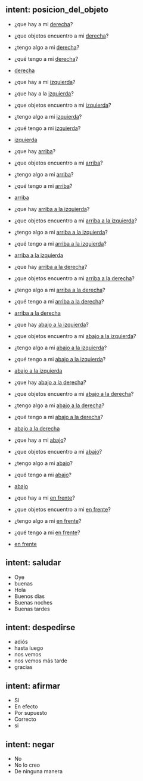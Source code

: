 ## intent: posicion_del_objeto
- ¿que hay a mi [derecha](posicion)?
- ¿que objetos encuentro a mi [derecha](posicion)?
- ¿tengo algo a mi [derecha](posicion)?
- ¿qué tengo a mi [derecha](posicion)?
- [derecha](posicion)

- ¿que hay a mi [izquierda](posicion)?
-  ¿que hay a la [izquierda](posicion)?
- ¿que objetos encuentro a mi [izquierda](posicion)?
- ¿tengo algo a mi [izquierda](posicion)?
- ¿qué tengo a mi [izquierda](posicion)?
- [izquierda](posicion)

- ¿que hay [arriba](posicion)?
- ¿que objetos encuentro a mi [arriba](posicion)?
- ¿tengo algo a mi [arriba](posicion)?
- ¿qué tengo a mi [arriba](posicion)?
- [arriba](posicion)

- ¿que hay [arriba a la izquierda](posicion)?
- ¿que objetos encuentro a mi [arriba a la izquierda](posicion)?
- ¿tengo algo a mi [arriba a la izquierda](posicion)?
- ¿qué tengo a mi [arriba a la izquierda](posicion)?
- [arriba a la izquierda](posicion)

- ¿que hay [arriba a la derecha](posicion)?
- ¿que objetos encuentro a mi [arriba a la derecha](posicion)?
- ¿tengo algo a mi [arriba a la derecha](posicion)?
- ¿qué tengo a mi [arriba a la derecha](posicion)?
- [arriba a la derecha](posicion)

- ¿que hay [abajo a la izquierda](posicion)?
- ¿que objetos encuentro a mi [abajo a la izquierda](posicion)?
- ¿tengo algo a mi [abajo a la izquierda](posicion)?
- ¿qué tengo a mi [abajo a la izquierda](posicion)?
- [abajo a la izquierda](posicion)

- ¿que hay [abajo a la derecha](posicion)?
- ¿que objetos encuentro a mi [abajo a la derecha](posicion)?
- ¿tengo algo a mi [abajo a la derecha](posicion)?
- ¿qué tengo a mi [abajo a la derecha](posicion)?
- [abajo a la derecha](posicion)

- ¿que hay a mi [abajo](posicion)?
- ¿que objetos encuentro a mi [abajo](posicion)?
- ¿tengo algo a mi [abajo](posicion)?
- ¿qué tengo a mi [abajo](posicion)?
- [abajo](posicion)

- ¿que hay a mi [en frente](posicion)?
- ¿que objetos encuentro a mi [en frente](posicion)?
- ¿tengo algo a mi [en frente](posicion)?
- ¿qué tengo a mi [en frente](posicion)?
- [en frente](posicion)


## intent: saludar
- Oye
- buenas
- Hola
- Buenos días
- Buenas noches
- Buenas tardes

## intent: despedirse
- adiós
- hasta luego
- nos vemos
- nos vemos más tarde
- gracias


## intent: afirmar
- Sí
- En efecto
- Por supuesto
- Correcto
- si

## intent: negar
- No
- No lo creo
- De ninguna manera